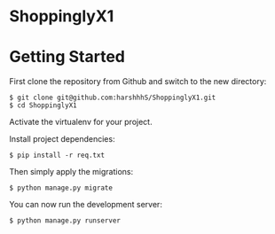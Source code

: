 # ShoppinglyX1
# Getting Started

First clone the repository from Github and switch to the new directory:

    $ git clone git@github.com:harshhhS/ShoppinglyX1.git
    $ cd ShoppinglyX1
    
Activate the virtualenv for your project.
    
Install project dependencies:

    $ pip install -r req.txt
    
    
Then simply apply the migrations:

    $ python manage.py migrate
    

You can now run the development server:

    $ python manage.py runserver
